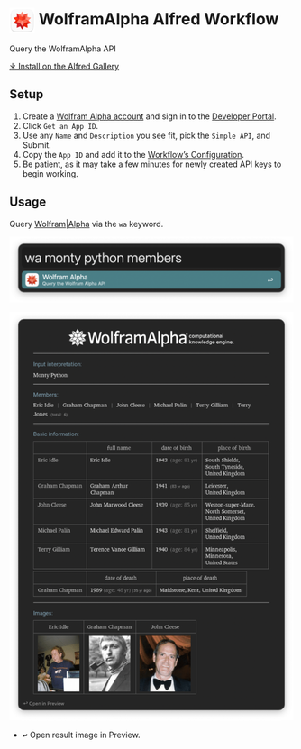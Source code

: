 # <img src='Workflow/icon.png' width='45' align='center' alt='icon'> WolframAlpha Alfred Workflow

Query the WolframAlpha API

[⤓ Install on the Alfred Gallery](https://alfred.app/workflows/alfredapp/wolframalpha)

## Setup

1. Create a [Wolfram Alpha account](https://account.wolfram.com/login/create) and sign in to the [Developer Portal](https://developer.wolframalpha.com).
2. Click `Get an App ID`.
3. Use any `Name` and `Description` you see fit, pick the `Simple API`, and Submit.
4. Copy the `App ID` and add it to the [Workflow’s Configuration](https://www.alfredapp.com/help/workflows/user-configuration/).
5. Be patient, as it may take a few minutes for newly created API keys to begin working.

## Usage

Query [Wolfram|Alpha](https://www.wolframalpha.com) via the `wa` keyword.

![Asking a question](Workflow/images/about/keyword.png)

![Response](Workflow/images/about/textview.png)

* <kbd>↩&#xFE0E;</kbd> Open result image in Preview.
